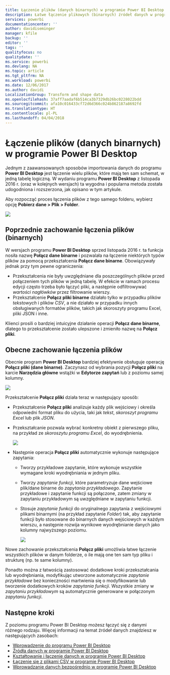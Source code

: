 ```yaml
---
title: Łączenie plików (danych binarnych) w programie Power BI Desktop
description: Łatwe łączenie plikowych (binarnych) źródeł danych w programie Power BI Desktop
services: powerbi
documentationcenter: ''
author: davidiseminger
manager: kfile
backup: ''
editor: ''
tags: ''
qualityfocus: no
qualitydate: ''
ms.service: powerbi
ms.devlang: NA
ms.topic: article
ms.tgt_pltfrm: NA
ms.workload: powerbi
ms.date: 12/06/2017
ms.author: davidi
LocalizationGroup: Transform and shape data
ms.openlocfilehash: 37aff7aadaf6b514ca3b7329db26bc0228022bdd
ms.sourcegitcommit: afa10c016433cf72d6d366c024b862187a8692fd
ms.translationtype: HT
ms.contentlocale: pl-PL
ms.lasthandoff: 04/04/2018
---
```

# <a name="combine-files-binaries-in-power-bi-desktop"></a>Łączenie plików (danych binarnych) w programie Power BI Desktop
Jednym z zaawansowanych sposobów importowania danych do programu **Power BI Desktop** jest łączenie wielu plików, które mają ten sam schemat, w jedną tabelę logiczną. W wydaniu programu **Power BI Desktop** z listopada 2016 r. (oraz w kolejnych wersjach) ta wygodna i popularna metoda została udogodniona i rozszerzona, jak opisano w tym artykule.

Aby rozpocząć proces łączenia plików z tego samego folderu, wybierz opcję **Pobierz dane > Plik > Folder**.

![](media/desktop-combine-binaries/combine-binaries_1.png)

## <a name="previous-combine-files-binaries-behavior"></a>Poprzednie zachowanie łączenia plików (binarnych)
W wersjach programu **Power BI Desktop** sprzed listopada 2016 r. ta funkcja nosiła nazwę **Połącz dane binarne** i pozwalała na łączenie niektórych typów plików za pomocą przekształcenia **Połącz dane binarne**. Obowiązywały jednak przy tym pewne ograniczenia:

* Przekształcenia nie były uwzględniane dla poszczególnych plików przed połączeniem tych plików w jedną tabelę. W efekcie w ramach procesu edycji często trzeba było łączyć pliki, a następnie odfiltrowywać *wartości nagłówków* przez filtrowanie wierszy.
* Przekształcenie **Połącz pliki binarne** działało tylko w przypadku plików *tekstowych* i plików *CSV*, a nie działało w przypadku innych obsługiwanych formatów plików, takich jak skoroszyty programu Excel, pliki JSON i inne.

Klienci prosili o bardziej intuicyjne działanie operacji **Połącz dane binarne**, dlatego to przekształcenie zostało ulepszone i zmieniło nazwę na **Połącz pliki**.

## <a name="current-combine-files-behavior"></a>Obecne zachowanie łączenia plików
Obecnie program **Power BI Desktop** bardziej efektywnie obsługuje operację **Połącz pliki (dane binarne)**. Zaczynasz od wybrania pozycji **Połącz pliki** na karcie **Narzędzia główne** wstążki w **Edytorze zapytań** lub z poziomu samej kolumny.

![](media/desktop-combine-binaries/combine-binaries_2a.png)

Przekształcenie **Połącz pliki** działa teraz w następujący sposób:

* Przekształcenie **Połącz pliki** analizuje każdy plik wejściowy i określa odpowiedni format pliku do użycia, taki jak *tekst*, *skoroszyt programu Excel* lub plik *JSON*.
* Przekształcanie pozwala wybrać konkretny obiekt z pierwszego pliku, na przykład ze *skoroszytu programu Excel*, do wyodrębnienia.
  
  ![](media/desktop-combine-binaries/combine-binaries_3.png)
* Następnie operacja **Połącz pliki** automatycznie wykonuje następujące zapytania:
  
  * Tworzy przykładowe zapytanie, które wykonuje wszystkie wymagane kroki wyodrębniania w jednym pliku.
  * Tworzy *zapytanie funkcji*, które parametryzuje dane wejściowe plik/dane binarne do *zapytania przykładowego*. Zapytanie przykładowe i zapytanie funkcji są połączone, zatem zmiany w zapytaniu przykładowym są uwzględniane w zapytaniu funkcji.
  * Stosuje *zapytanie funkcji* do oryginalnego zapytania z wejściowymi plikami binarnymi (na przykład zapytanie *Folder*) tak, aby zapytanie funkcji było stosowane do binarnych danych wejściowych w każdym wierszu, a następnie rozwija wynikowe wyodrębnianie danych jako kolumny najwyższego poziomu.
    
    ![](media/desktop-combine-binaries/combine-binaries_4.png)

Nowe zachowanie przekształcenia **Połącz pliki** umożliwia łatwe łączenie wszystkich plików w danym folderze, o ile mają one ten sam typ pliku i strukturę (np. te same kolumny).

Ponadto można z łatwością zastosować dodatkowe kroki przekształcania lub wyodrębniania, modyfikując utworzone automatycznie *zapytanie przykładowe* bez konieczności martwienia się o modyfikowanie lub tworzenie dodatkowych kroków *zapytania funkcji*. Wszystkie zmiany w *zapytaniu przykładowym* są automatycznie generowane w połączonym *zapytaniu funkcji*.

## <a name="next-steps"></a>Następne kroki
Z poziomu programu Power BI Desktop możesz łączyć się z danymi różnego rodzaju. Więcej informacji na temat źródeł danych znajdziesz w następujących zasobach:

* [Wprowadzenie do programu Power BI Desktop](desktop-getting-started.md)
* [Źródła danych w programie Power BI Desktop](desktop-data-sources.md)
* [Kształtowanie i łączenie danych w programie Power BI Desktop](desktop-shape-and-combine-data.md)
* [Łączenie się z plikami CSV w programie Power BI Desktop](desktop-connect-csv.md)   
* [Wprowadzanie danych bezpośrednio w programie Power BI Desktop](desktop-enter-data-directly-into-desktop.md)   

